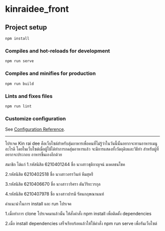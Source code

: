 # kinraidee_front

## Project setup
```
npm install
```

### Compiles and hot-reloads for development
```
npm run serve
```

### Compiles and minifies for production
```
npm run build
```

### Lints and fixes files
```
npm run lint
```

### Customize configuration
See [Configuration Reference](https://cli.vuejs.org/config/).

----------------------------------------
โปรเจค Kin rai dee คือเว็บไซต์สำหรับสุ่มอาหารเพื่อคนที่ไม่รู้ว่าในวันนี้นั้นอยากจะทานอาหารเมนูอะไรดี
โดยในเว็บใซต์เมื่อผู้ใช้ได้ทำการกดสุ่มอาหารแล้ว จะมีการแสดงทั้งวัตถุดิบและวิธีทำ สำหรับผู้ที่อยากจะประกอบ
อาหารขึ้นเองอีกด้วย

สมาชิก ได้แก่
1.รหัสนิสิต 6210401244 ชื่อ นางสาวชุติกาญจน์ มงคลธนโชค

2.รหัสนิสิต 6210402518 ชื่อ นางสาวอรรวินท์ หีมสุหรี

3.รหัสนิสิต 6210406670 ชื่อ นางสาววริศรา ตันวิริยะวรกุล

4.รหัสนิสิต 6210407978 ชื่อ นางสาวปารมี รัตนกฤษณานนท์

คำแนะนำในการ install และ run โปรเจค

1.เมื่อทำการ clone โปรเจคมาแล้วนั้น ให้สั่งคำสั่ง npm install เพื่อติดตั้ง dependencies

2.เมื่อ install dependencies เสร็จเรียบร้อยแล้วให้ใช้คำสั่ง npm run serve เพื่อรันเว็บไซต์
